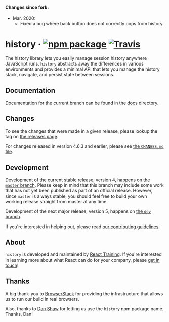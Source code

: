 #### Changes since fork:

- Mar. 2020:
  - Fixed a bug where back button does not correctly pops from history.
  

# history &middot; [![npm package][npm-badge]][npm] [![Travis][build-badge]][build]

[npm-badge]: https://img.shields.io/npm/v/history.svg?style=flat-square
[npm]: https://www.npmjs.org/package/history
[build-badge]: https://img.shields.io/travis/ReactTraining/history/master.svg?style=flat-square
[build]: https://travis-ci.org/ReactTraining/history

The history library lets you easily manage session history anywhere JavaScript runs. `history` abstracts away the differences in various environments and provides a minimal API that lets you manage the history stack, navigate, and persist state between sessions.

## Documentation

Documentation for the current branch can be found in the [docs](docs) directory.

## Changes

To see the changes that were made in a given release, please lookup the tag on [the releases page](https://github.com/ReactTraining/history/releases).

For changes released in version 4.6.3 and earlier, please see [the `CHANGES.md` file](https://github.com/ReactTraining/history/blob/845d690c5576c7f55ecbe14babe0092e8e5bc2bb/CHANGES.md).

## Development

Development of the current stable release, version 4, happens on [the `master` branch](https://github.com/ReactTraining/history/tree/master). Please keep in mind that this branch may include some work that has not yet been published as part of an official release. However, since `master` is always stable, you should feel free to build your own working release straight from master at any time.

Development of the next major release, version 5, happens on [the `dev` branch](https://github.com/ReactTraining/history/tree/dev).

If you're interested in helping out, please read [our contributing guidelines](CONTRIBUTING.md).

## About

`history` is developed and maintained by [React Training](https://reacttraining.com). If
you're interested in learning more about what React can do for your company, please
[get in touch](mailto:hello@reacttraining.com)!

## Thanks

A big thank-you to [BrowserStack](https://www.browserstack.com/) for providing the infrastructure that allows us to run our build in real browsers.

Also, thanks to [Dan Shaw](https://www.npmjs.com/~dshaw) for letting us use the `history` npm package name. Thanks, Dan!
